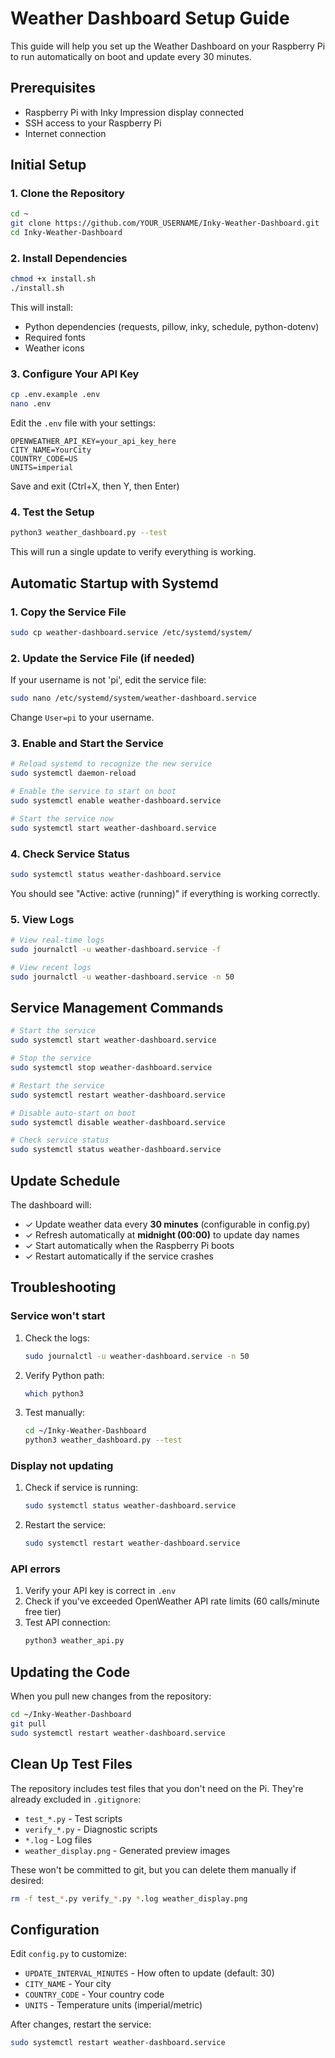 # Weather Dashboard Setup Guide

This guide will help you set up the Weather Dashboard on your Raspberry Pi to run automatically on boot and update every 30 minutes.

## Prerequisites

- Raspberry Pi with Inky Impression display connected
- SSH access to your Raspberry Pi
- Internet connection

## Initial Setup

### 1. Clone the Repository

```bash
cd ~
git clone https://github.com/YOUR_USERNAME/Inky-Weather-Dashboard.git
cd Inky-Weather-Dashboard
```

### 2. Install Dependencies

```bash
chmod +x install.sh
./install.sh
```

This will install:
- Python dependencies (requests, pillow, inky, schedule, python-dotenv)
- Required fonts
- Weather icons

### 3. Configure Your API Key

```bash
cp .env.example .env
nano .env
```

Edit the `.env` file with your settings:

```
OPENWEATHER_API_KEY=your_api_key_here
CITY_NAME=YourCity
COUNTRY_CODE=US
UNITS=imperial
```

Save and exit (Ctrl+X, then Y, then Enter)

### 4. Test the Setup

```bash
python3 weather_dashboard.py --test
```

This will run a single update to verify everything is working.

## Automatic Startup with Systemd

### 1. Copy the Service File

```bash
sudo cp weather-dashboard.service /etc/systemd/system/
```

### 2. Update the Service File (if needed)

If your username is not 'pi', edit the service file:

```bash
sudo nano /etc/systemd/system/weather-dashboard.service
```

Change `User=pi` to your username.

### 3. Enable and Start the Service

```bash
# Reload systemd to recognize the new service
sudo systemctl daemon-reload

# Enable the service to start on boot
sudo systemctl enable weather-dashboard.service

# Start the service now
sudo systemctl start weather-dashboard.service
```

### 4. Check Service Status

```bash
sudo systemctl status weather-dashboard.service
```

You should see "Active: active (running)" if everything is working correctly.

### 5. View Logs

```bash
# View real-time logs
sudo journalctl -u weather-dashboard.service -f

# View recent logs
sudo journalctl -u weather-dashboard.service -n 50
```

## Service Management Commands

```bash
# Start the service
sudo systemctl start weather-dashboard.service

# Stop the service
sudo systemctl stop weather-dashboard.service

# Restart the service
sudo systemctl restart weather-dashboard.service

# Disable auto-start on boot
sudo systemctl disable weather-dashboard.service

# Check service status
sudo systemctl status weather-dashboard.service
```

## Update Schedule

The dashboard will:
- ✓ Update weather data every **30 minutes** (configurable in config.py)
- ✓ Refresh automatically at **midnight (00:00)** to update day names
- ✓ Start automatically when the Raspberry Pi boots
- ✓ Restart automatically if the service crashes

## Troubleshooting

### Service won't start

1. Check the logs:
   ```bash
   sudo journalctl -u weather-dashboard.service -n 50
   ```

2. Verify Python path:
   ```bash
   which python3
   ```

3. Test manually:
   ```bash
   cd ~/Inky-Weather-Dashboard
   python3 weather_dashboard.py --test
   ```

### Display not updating

1. Check if service is running:
   ```bash
   sudo systemctl status weather-dashboard.service
   ```

2. Restart the service:
   ```bash
   sudo systemctl restart weather-dashboard.service
   ```

### API errors

1. Verify your API key is correct in `.env`
2. Check if you've exceeded OpenWeather API rate limits (60 calls/minute free tier)
3. Test API connection:
   ```bash
   python3 weather_api.py
   ```

## Updating the Code

When you pull new changes from the repository:

```bash
cd ~/Inky-Weather-Dashboard
git pull
sudo systemctl restart weather-dashboard.service
```

## Clean Up Test Files

The repository includes test files that you don't need on the Pi. They're already excluded in `.gitignore`:

- `test_*.py` - Test scripts
- `verify_*.py` - Diagnostic scripts
- `*.log` - Log files
- `weather_display.png` - Generated preview images

These won't be committed to git, but you can delete them manually if desired:

```bash
rm -f test_*.py verify_*.py *.log weather_display.png
```

## Configuration

Edit `config.py` to customize:

- `UPDATE_INTERVAL_MINUTES` - How often to update (default: 30)
- `CITY_NAME` - Your city
- `COUNTRY_CODE` - Your country code
- `UNITS` - Temperature units (imperial/metric)

After changes, restart the service:

```bash
sudo systemctl restart weather-dashboard.service
```
